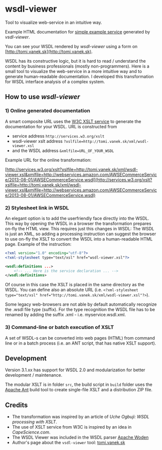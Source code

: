 # wsdl-viewer

Tool to visualize web-service in an intuitive way.

Example HTML documentation for [simple example service](http://services.w3.org/xslt?xslfile=http://tomi.vanek.sk/xml/wsdl-viewer.xsl&xmlfile=http://www.dneonline.com/calculator.asmx?wsdl) generated by _vsdl-viewer_.

You can see your WSDL rendered by _wsdl-viewer_ using a form on [http://tomi.vanek.sk](http://tomi.vanek.sk).

WSDL has its constructive logic, but it is hard to read / understand the content by business professionals (mostly non-programmers). Here is a small tool to visualize the web-service in a more intuitive way and to generate human-readable documentation. I developed this transformation for WSDL interface analysis of a complex system.

## How to use _wsdl-viewer_

### 1) Online generated documentation

A smart composite URL uses the [W3C XSLT service](https://www.w3.org/2001/05/xslt) to generate the documentation for your WSDL. URL is constructed from

* service address `http://services.w3.org/xslt`
* wsdl-viewer xslt address `?xslfile=http://tomi.vanek.sk/xml/wsdl-viewer.xsl`
* and the WSDL address `&xmlfile=URL_OF_YOUR_WSDL`

Example URL for the online transformation:

[http://services.w3.org/xslt?xslfile=http://tomi.vanek.sk/xml/wsdl-viewer.xsl&xmlfile=http://webservices.amazon.com/AWSECommerceService/2013-08-01/AWSECommerceService.wsdl](http://services.w3.org/xslt?xslfile=http://tomi.vanek.sk/xml/wsdl-viewer.xsl&xmlfile=http://webservices.amazon.com/AWSECommerceService/2013-08-01/AWSECommerceService.wsdl)

### 2) Stylesheet link in WSDL

An elegant option is to add the userfriendly face directly into the WSDL. This way by opening the WSDL in a browser the transformation prepares on-fly the HTML view. This requires just this changes in WSDL: The WSDL is just an XML, so adding a processing instruction can suggest the browser to use on-fly the XSLT to convert the WSDL into a human-readable HTML page. Example of the instruction:

``` xml
<?xml version="1.0" encoding="utf-8"?>
<?xml-stylesheet type="text/xsl" href="wsdl-viewer.xsl"?>

<wsdl:definitions ...>
    <!-- ... Here is the service declaration ... -->
</wsdl:definitions>
```

Of course in this case the XSLT is placed in the same directory as the WSDL. You can define also an absolute URL (i.e. `<?xml-stylesheet type="text/xsl" href="http://tomi.vanek.sk/xml/wsdl-viewer.xsl"?>`).

Some legacy web-browsers are not able by default automatically recognize the .wsdl file type (suffix). For the type recognition the WSDL file has to be renamed by adding the suffix .xml - i.e. myservice.wsdl.xml.

### 3) Command-line or batch execution of XSLT

A set of WSDL-s can be converted into web pages (HTML) from command line or in a batch process (i.e. an ANT script, that has native XSLT support).

## Development

Version 3.1.xx has support for WSDL 2.0 and modularization for better development / maintenance.

The modular XSLT is in folder `src`, the build script in `build` folder uses the [Apache Ant](https://ant.apache.org/) build tool to create single-file XSLT and a distribution ZIP file.

## Credits

* The transformation was inspired by an article of _Uche Ogbuji: WSDL processing with XSLT_.
* The use of XSLT service from W3C is inspired by an idea in _CapeScience.com_.
* The WSDL Viewer was included in the WSDL parser [Apache Woden](https://ws.apache.org/woden/)
* Author's page about the `vsdl-viewer` tool: [tomi.vanek.sk](http://tomi.vanek.sk/)

